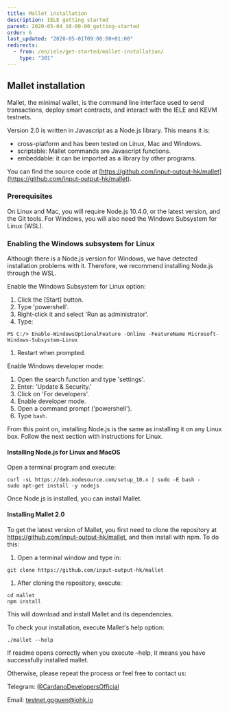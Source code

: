 ```yaml
---
title: Mallet installation
description: IELE getting started
parent: 2020-05-04_10-00-00_getting-started
order: 6
last_updated: "2020-05-01T09:00:00+01:00"
redirects:
  - from: /en/iele/get-started/mallet-installation/
    type: "301"
---
```

## Mallet installation

Mallet, the minimal wallet, is the command line interface used to send transactions, deploy smart contracts, and interact with the IELE and KEVM testnets.

Version 2.0 is written in Javascript as a Node.js library. This means it is:

- cross-platform and has been tested on Linux, Mac and Windows.
- scriptable: Mallet commands are Javascript functions.
- embeddable: it can be imported as a library by other programs.

You can find the source code at [https://github.com/input-output-hk/mallet](https://github.com/input-output-hk/mallet).

### Prerequisites

On Linux and Mac, you will require Node.js 10.4.0, or the latest 
version, and the Git tools. For Windows, you will also need the Windows 
Subsystem for Linux (WSL).

### Enabling the Windows subsystem for Linux

Although there is a Node.js version for Windows, we have detected 
installation problems with it. Therefore, we recommend installing 
Node.js through the WSL.

Enable the Windows Subsystem for Linux option:

1. Click the [Start] button.
1. Type 'powershell'.
1. Right-click it and select 'Run as administrator'.
1. Type:
```
PS C:/> Enable-WindowsOptionalFeature -Online -FeatureName Microsoft-Windows-Subsystem-Linux
```
1. Restart when prompted.

Enable Windows developer mode:

1. Open the search function and type 'settings'.
1. Enter: 'Update & Security.'
1. Click on 'For developers'.
1. Enable developer mode.
1. Open a command prompt ('powershell').
1. Type `bash`.

From this point on, installing Node.js is the same as installing it 
on any Linux box. Follow the next section with instructions for Linux.

#### Installing Node.js for Linux and MacOS

Open a terminal program and execute:

```
curl -sL https://deb.nodesource.com/setup_10.x | sudo -E bash -
sudo apt-get install -y nodejs
```

Once Node.js is installed, you can install Mallet.

#### Installing Mallet 2.0

To get the latest version of Mallet, you first need to clone the 
repository at https://github.com/input-output-hk/mallet, and then 
install with npm. To do this:

1. Open a terminal window and type in:
```
git clone https://github.com/input-output-hk/mallet
```
1. After cloning the repository, execute: 
```
cd mallet
npm install
```
This will download and install Mallet and its dependencies. 

To check your installation, execute Mallet's help option:

```
./mallet --help
```

If readme opens correctly when you execute –help, it means you have successfully installed mallet.

Otherwise, please repeat the process or feel free to contact us:

Telegram: [@CardanoDevelopersOfficial](https://t.me/CardanoDevelopersOfficial)

Email: [testnet.goguen@iohk.io](mailto:testnet.goguen@iohk.io)
